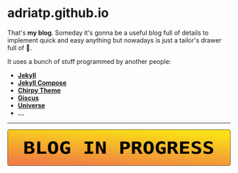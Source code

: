 # adriatp.github.io

That's **my blog**. Someday it's gonna be a useful blog full of details to implement quick and easy anything but nowadays is just a tailor's drawer full of 💩.

It uses a bunch of stuff programmed by another people: 

- [**Jekyll**](https://github.com/jekyll/jekyll)
- [**Jekyll Compose**](https://github.com/jekyll/jekyll-compose)
- [**Chirpy Theme**](https://github.com/cotes2020/chirpy-starter/generate)
- [**Giscus**](https://github.com/giscus/giscus)
- [**Universe**](https://www.nasa.gov/sites/default/files/thumbnails/image/main_image_deep_field_smacs0723-5mb.jpg)
- **...**

---

![](https://raw.githubusercontent.com/adriatp/adriatp-assets/master/images/BIP.png)
